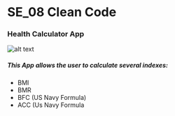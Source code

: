 # SE_08 Clean Code

### Health Calculator App
![alt text](https://github.com/mskeegan/HealthCalcApp/blob/master/images/appSlides.PNG)
##### This App allows the user to calculate several indexes:
- BMI
- BMR
- BFC (US Navy Formula)
- ACC (Us Navy Formula
